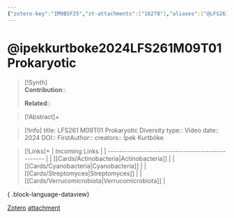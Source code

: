 ```yaml
---
{"zotero-key":"IM9BSF25","zt-attachments":["16278"],"aliases":["@LFS261 M09T01 Prokaryotic Diversity"],"keywords":null,"FirstAuthor":"[[ İpek Kurtböke]]","tags":["source/video","Uni/LFS261"],"dg-publish":true,"permalink":"/sources/ipekkurtboke2024-lfs-261-m09-t01-prokaryotic/","dgPassFrontmatter":true}
---
```


# @ipekkurtboke2024LFS261M09T01Prokaryotic

>[!Synth]  
>**Contribution**::  
>  
>**Related**:: 
>  

> [!Abstract]+
> 

> [!Info]
> title: LFS261 M09T01 Prokaryotic Diversity
> type:: Video 
> date:: 2024
> DOI:: 
> FirstAuthor:: 
> creators:: İpek Kurtböke

> [!Links]+
>  | Incoming Links                                    |
> | ------------------------------------------------- |
> | [[Cards/Actinobacteria\|Actinobacteria]]       |
> | [[Cards/Cyanobacteria\|Cyanobacteria]]         |
> | [[Cards/Streptomyces\|Streptomyces]]           |
> | [[Cards/Verrucomicrobiota\|Verrucomicrobiota]] |
> 
{ .block-language-dataview}


[Zotero](zotero://select/library/items/IM9BSF25) [attachment](<file:///Users/nathanmaxwell/Zotero/storage/NH79LEBC/%C4%B0pek%20Kurtb%C3%B6ke%20-%202024%20-%20LFS261%20M09T01%20Prokaryotic%20Diversity.pdf>)
